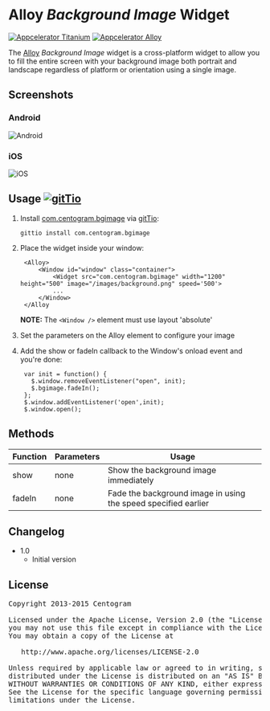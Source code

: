 # Alloy *Background Image* Widget
[![Appcelerator Titanium](http://www-static.appcelerator.com/badges/titanium-git-badge-sq.png)](http://appcelerator.com/titanium/) [![Appcelerator Alloy](http://www-static.appcelerator.com/badges/alloy-git-badge-sq.png)](http://appcelerator.com/alloy/)

The [Alloy](http://appcelerator.com/alloy) *Background Image* widget is a cross-platform widget to allow you to fill the entire screen with your background image both portrait and landscape regardless of platform or orientation using a single image.


## Screenshots
### Android

![Android](android.gif)

### iOS

![iOS](ios.gif)

## Usage [![gitTio](http://gitt.io/badge.png)](http://gitt.io/component/com.centogram.bgimage)
1. Install [com.centogram.bgimage](http://gitt.io/component/com.centogram.bgimage) via [gitTio](http://gitt.io):

	`gittio install com.centogram.bgimage`

2. Place the widget inside your window:

		<Alloy>
			<Window id="window" class="container">
				<Widget src="com.centogram.bgimage" width="1200" height="500" image="/images/background.png" speed='500'>
				...
			</Window>
		</Alloy

	**NOTE:** The `<Window />` element must use layout 'absolute'

3. Set the parameters on the Alloy element to configure your image

4. Add the show or fadeIn callback to the Window's onload event and you're done:

		var init = function() {
		  $.window.removeEventListener("open", init);
		  $.bgimage.fadeIn();
		};
		$.window.addEventListener('open',init);
		$.window.open();

		
## Methods

| Function   | Parameters | Usage |
| ---------- | ---------- | ----- |
| show       | none       | Show the background image immediately |
| fadeIn     | none       | Fade the background image in using the speed specified earlier |

## Changelog
* 1.0
  * Initial version

## License

<pre>
Copyright 2013-2015 Centogram

Licensed under the Apache License, Version 2.0 (the "License");
you may not use this file except in compliance with the License.
You may obtain a copy of the License at

   http://www.apache.org/licenses/LICENSE-2.0

Unless required by applicable law or agreed to in writing, software
distributed under the License is distributed on an "AS IS" BASIS,
WITHOUT WARRANTIES OR CONDITIONS OF ANY KIND, either express or implied.
See the License for the specific language governing permissions and
limitations under the License.
</pre>